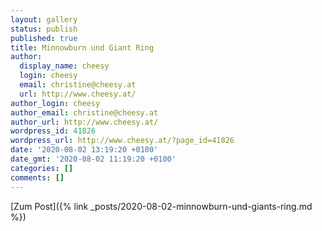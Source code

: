 ```yaml
---
layout: gallery
status: publish
published: true
title: Minnowburn und Giant Ring
author:
  display_name: cheesy
  login: cheesy
  email: christine@cheesy.at
  url: http://www.cheesy.at/
author_login: cheesy
author_email: christine@cheesy.at
author_url: http://www.cheesy.at/
wordpress_id: 41826
wordpress_url: http://www.cheesy.at/?page_id=41826
date: '2020-08-02 13:19:20 +0100'
date_gmt: '2020-08-02 11:19:20 +0100'
categories: []
comments: []
---
```

<!-- wp:core-embed/wordpress {"url":"http://www.cheesy.at/2020/08/minnowburn-und-giants-ring/","type":"rich","providerNameSlug":"cheesy-at","className":""} -->
[Zum Post]({% link _posts/2020-08-02-minnowburn-und-giants-ring.md %})
<!-- /wp:core-embed/wordpress -->
<!-- wp:paragraph --><!-- /wp:paragraph -->
